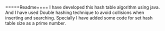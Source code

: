 =====Readme====
I have developed this hash table algorithm using java.
And I have used Double hashing technique to avoid collisions when inserting and searching.
Specially I have added some code for set hash table size as a prime number.